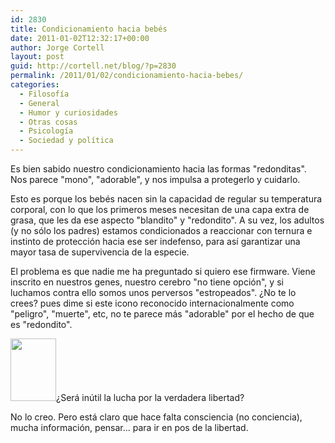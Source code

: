 ```yaml
---
id: 2830
title: Condicionamiento hacia bebés
date: 2011-01-02T12:32:17+00:00
author: Jorge Cortell
layout: post
guid: http://cortell.net/blog/?p=2830
permalink: /2011/01/02/condicionamiento-hacia-bebes/
categories:
  - Filosofí­a
  - General
  - Humor y curiosidades
  - Otras cosas
  - Psicología
  - Sociedad y polí­tica
---
```

Es bien sabido nuestro condicionamiento hacia las formas "redonditas". Nos parece "mono", "adorable", y nos impulsa a protegerlo y cuidarlo.

Esto es porque los bebés nacen sin la capacidad de regular su temperatura corporal, con lo que los primeros meses necesitan de una capa extra de grasa, que les da ese aspecto "blandito" y "redondito". A su vez, los adultos (y no sólo los padres) estamos condicionados a reaccionar con ternura e instinto de protección hacia ese ser indefenso, para así garantizar una mayor tasa de supervivencia de la especie.

El problema es que nadie me ha preguntado si quiero ese firmware. Viene inscrito en nuestros genes, nuestro cerebro "no tiene opción", y si luchamos contra ello somos unos perversos "estropeados". ¿No te lo crees? pues dime si este icono reconocido internacionalmente como "peligro", "muerte", etc, no te parece más "adorable" por el hecho de que es "redondito".

<img class="aligncenter" title="calavera bebé" src="http://www.pdclipart.org/albums/Symbols_and_Shapes/thumb_Skull_cute_skull.png" alt="" width="73" height="100" />¿Será inútil la lucha por la verdadera libertad?

No lo creo. Pero está claro que hace falta consciencia (no conciencia), mucha información, pensar... para ir en pos de la libertad.